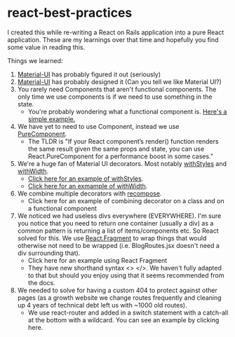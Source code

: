 # react-best-practices

I created this while re-writing a React on Rails application into a pure React application. These are my learnings over that time and hopefully you find some value in reading this.

Things we learned: 
1) <a href="https://material-ui.com/">Material-UI</a> has probably figured it out (seriously)
2) <a href="https://material.io/tools/icons/?style=baseline">Material-UI</a> has probably designed it (Can you tell we like Material UI?)
3) You rarely need Components that aren't functional components. The only time we use components is if we need to use something in the state.
    - You're probably wondering what a functional component is. <a href="/FirstExample.jsx">Here's a simple example.</a>
4) We have yet to need to use Component, instead we use <a href="https://reactjs.org/docs/react-api.html#reactpurecomponent">PureComponent</a>. 
    - The TLDR is "If your React component’s render() function renders the same result given the same props and state, you can use React.PureComponent for a performance boost in some cases."
5) We're a huge fan of Material UI decorators. Most notably <a href="https://material-ui.com/customization/css-in-js/#withstyles-styles-options-higher-order-component">withStyles</a> and <a href="https://material-ui.com/layout/breakpoints/#withwidth-">withWidth</a>. 
    - <a href="/withStyle.jsx">Click here for an example of withStyles</a>.
    - <a href="/withWidth.jsx">Click here for an exmample of withWidth</a>.
6) We combine multiple decorators with <a href="https://github.com/acdlite/recompose">recompose</a>. 
    - Click here for an example of combining decorator on a class and on a functional component
7) We noticed we had useless divs everywhere (EVERYWHERE). I'm sure you notice that you need to return one container (usually a div) as a common pattern is returning a list of items/components etc. So React solved for this. We use <a href="https://reactjs.org/docs/fragments.html#short-syntax">React.Fragment</a> to wrap things that would otherwise not need to be wrapped (i.e. BlogRoutes.jsx doesn't need a div surrounding that). 
    - Click here for an example using React Fragment
    - They have new shorthand syntax <> </>. We haven't fully adapted to that but should you enjoy using that it seems recommended from the docs.
8) We needed to solve for having a custom 404 to protect against other pages (as a growth website we change routes frequently and cleaning up 4 years of technical debt left us with ~1000 old routes). 
    - We use react-router and added in a switch statement with a catch-all at the bottom with a wildcard. You can see an example by clicking here.
